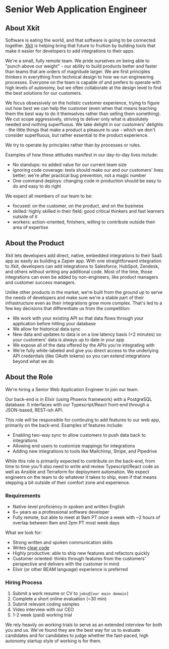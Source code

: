 # Senior Web Application Engineer

## About Xkit

Software is eating the world, and that software is going to be connected together. [Xkit](https://xkit.co) is helping bring that future to fruition by building tools that make it easier for developers to add integrations to their apps.

We're a small, fully remote team. We pride ourselves on being able to "punch above our weight" - our ability to build products better and faster than teams that are orders of magnitude larger. We are first principles thinkers in everything from technical design to how we run engineering processes. Everyone on the team is capable of and prefers to operate with high levels of autonomy, but we often collaborate at the design level to find the best solutions for our customers.

We focus obsessively on the holistic customer experience, trying to figure out how best we can help the customer (even when that means teaching them the best way to do it themselves rather than selling them something). We cut scope aggressively, striving to deliver only what is absolutely needed and nothing superfluous. We take delight in our customers' delights - the little things that make a product a pleasure to use - which we don't consider superfluous, but rather essential to the product experience.

We try to operate by principles rather than by processes or rules.

Examples of how these attitudes manifest in our day-to-day lives include:
- No standups: no added value for our current team size
- Ignoring code coverage: tests should make our and our customers' lives better; we're after practical bug prevention, not a magic number
- One command deploys: changing code in production should be easy to do and easy to do right

We expect all members of our team to be:
- focused: on the customer, on the product, and on the business
- skilled: highly skilled in their field; good critical thinkers and fast learners outside of it
- workers: action-oriented, finishers, willing to contribute outside their area of expertise

## About the Product

Xkit lets developers add direct, native, embedded integrations to their SaaS app as easily as building a Zapier app. With one straightforward integration to Xkit, developers can add integrations to Salesforce, HubSpot, Zendesk, and others without writing any additional code. Most of the time, those integrations can even be added by non-engineers, like product managers and customer success managers.

Unlike other products in the market, we're built from the ground up to serve the needs of developers and make sure we're a stable part of their infrastructure even as their integrations grow more complex. That's led to a few key decisions that differentiate us from the competition:
- We work with your existing API so that data flows through your application before hitting your database
- We allow for historical data sync
- New data and updates to data is on a low latency basis (<2 minutes) so your customers' data is always up to date in your app
- We expose all of the data offered by the APIs you're integrating with
- We're fully white-labeled and give you direct access to the underlying API credentials (like OAuth tokens) so you can extend integrations beyond what we do

## About the Role

We're hiring a Senior Web Application Engineer to join our team.

Our back-end is in Elixir (using Phoenix framework) with a PostgreSQL database. It interfaces with our Typescript/React front-end through a JSON-based, REST-ish API.

This role will be responsible for continuing to add features to our web app, primarily on the back-end. Examples of features include:
- Enabling two-way sync to allow customers to push data back to integrations
- Allowing end users to customize mappings for integrations
- Adding new integrations to tools like Mailchimp, Stripe, and Pipedrive

While this role is primarily expected to contribute on the back-end, from time to time you'll also need to write and review Typescript/React code as well as Ansible and Terraform for deployment automation. We expect engineers on the team to do whatever it takes to ship, even if that means stepping a bit outside of their comfort zone and experience.

### Requirements

- Native-level proficiency in spoken and written English
- 6+ years as a professional software developer
- Fully remote, but able to meet at 9am PT once a week with \~2 hours of overlap between 9am and 2pm PT most week days

What we look for:
- Strong written and spoken communication skills
- Writes [clear code](https://www.youtube.com/watch?v=6sNmJtoKDCo)
- Highly productive: able to ship new features and refactors quickly
- Customer oriented: thinks through features from the customers' perspective and delivers with the customer in mind
- Elixir (or other BEAM language) experience is preferred


### Hiring Process

1. Submit a work resume or CV to `jobs@[our main domain]`
2. Complete a short online evaluation (~30 min)
3. Submit relevant coding samples
4. Video interview with our CEO
5. 1-2 week (paid) working trial

We rely heavily on working trials to serve as an extended interview for both you and us. We've found they are the best way for us to evaluate candidates and for candidates to judge whether the fast-paced, high autonomy startup style of working is for them.
